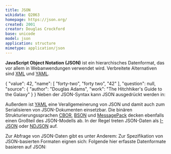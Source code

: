 ```yaml
---
title: JSON
wikidata: Q2063
homepage: https://json.org/
created: 2001
creator: Douglas Crockford
base: unicode
model: json
application: structure
mimetype: application/json
---
```


**JavaScript Object Notation (JSON)** ist ein hierarchisches Datenformat, das
vor allem in Webanwendungen verwendet wird. Verbreitete Alternativen sind
[XML](xml) und [YAML](yaml).

<example highlight="json">
    {
      "value": 42,
      "name": [ "forty-two", "forty two", "42" ],
      "question": null,
      "source": {
        "author": "Douglas Adams",
        "work": "The Hitchhiker's Guide to the Galaxy"
      }
    }
</example>

<list-encodings model="json">
Neben der JSON-Syntax kann JSON ausgedrückt werden in:
</list-encodings>

Außerdem ist [YAML](yaml) eine Verallgemeinerung von JSON und damit auch zum
Serialisieren von JSON-Dokumenten einsetzbar. Die binären
Strukturierungssprachen [CBOR](cbor), [BSON](bson) und [MessagePack](msgpack)
decken ebenfalls einen Großteil des JSON-Modells ab.  In der Regel treten
JSON-Daten als [I-JSON](i-json) oder [NDJSON](ndjson) auf.

<list-formats over="json" title="Abfragesprachen">
Zur Abfrage von JSON-Daten gibt es unter Anderem:
</list-formats>

<list-formats for="json" title="Schemasprachen">
Zur Spezifikation von JSON-basierten Formaten eignen sich:
</list-formats>

<list-formats base="json" title="Datenformate">
Folgende hier erfasste Datenformate basieren auf JSON:
</list-formats>
